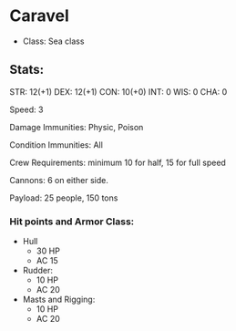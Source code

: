 # Caravel

* Class: Sea class

## Stats:

STR: 12(+1) DEX: 12(+1) CON: 10(+0) INT: 0 WIS: 0 CHA: 0

Speed: 3

Damage Immunities: Physic, Poison

Condition Immunities: All

Crew Requirements: minimum 10 for half, 15 for full speed

Cannons: 6 on either side.

Payload: 25 people, 150 tons

### Hit points and Armor Class:

* Hull
  * 30 HP
  * AC 15
* Rudder:
  * 10 HP
  * AC 20
* Masts and Rigging:
  * 10 HP
  * AC 20

